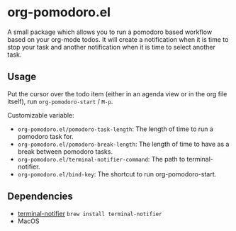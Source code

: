 # org-pomodoro.el

A small package which allows you to run a pomodoro based workflow based on your org-mode todos.
It will create a notification when it is time to stop your task and another notification when it is time to select another task.

## Usage 
Put the cursor over the todo item (either in an agenda view or in the org file itself), run `org-pomodoro-start` / `M-p`.

Customizable variable:
* `org-pomodoro.el/pomodoro-task-length`: The length of time to run a pomodoro task for.
* `org-pomodoro.el/pomodoro-break-length`: The length of time to have as a break between pomodoro tasks.
* `org-pomodoro.el/terminal-notifier-command`: The path to terminal-notifier.
* `org-pomodoro.el/bind-key`: The shortcut to run org-pomodoro-start.

## Dependencies
* [terminal-notifier](https://github.com/julienXX/terminal-notifier) `brew install terminal-notifier`
* MacOS
